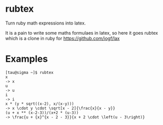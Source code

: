 # rubtex

Turn ruby math expressions into latex.

It is a pain to write some maths formulaes in latex, so here it goes rubtex which is a clone in ruby
for https://github.com/iogf/lax

# Examples

~~~
[tau@sigma ~]$ rubtex
x
-> x
u
-> u
i
-> i
x * (y * sqrt((x-2), x/(x-y)))
-> x \cdot y \cdot \sqrt[x - 2]{\frac{x}{x - y}}
(u + x ** (x-2-3))/(x+2 * (u-3))
-> \frac{u + {x}^{x - 2 - 3}}{x + 2 \cdot \left(u - 3\right)}

~~~
